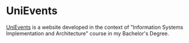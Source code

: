 # UniEvents
[UniEvents](https://ism.dmst.aueb.gr/ismgroup68) is a website developed in the context of "Information Systems Implementation and Architecture" course in my Bachelor's Degree.
